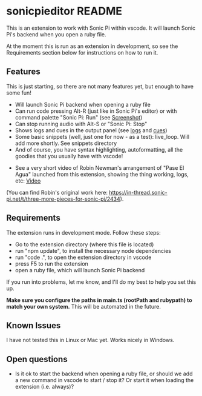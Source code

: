 # sonicpieditor README

This is an extension to work with Sonic Pi within vscode. It will launch Sonic Pi's backend when you open
a ruby file.

At the moment this is run as an extension in development, so see the Requirements section below for instructions
on how to run it.

## Features

This is just starting, so there are not many features yet, but enough to have some fun!
- Will launch Sonic Pi backend when opening a ruby file
- Can run code pressing Alt-R (just like in Sonic Pi's editor) or with command palette "Sonic Pi: Run" (see [Screenshot](image/command-palette.png))
- Can stop running audio with Alt-S or "Sonic Pi: Stop"
- Shows logs and cues in the output panel (see [logs](image/output-pane.png) and [cues](image/output-pane-cues.png))
- Some basic snippets (well, just one for now - as a test): live_loop. Will add more shortly. See snippets directory
- And of course, you have syntax highlighting, autoformatting, all the goodies that you usually have with vscode!

* See a very short video of Robin Newman's arrangement of "Pase El Agua" launched from this extension, showing
the thing working, logs, etc: [Video](image/sonicpi-vscode.mp4)


(You can find Robin's original work here: https://in-thread.sonic-pi.net/t/three-more-pieces-for-sonic-pi/2434).

## Requirements

The extension runs in development mode. Follow these steps:
- Go to the extension directory (where this file is located)
- run "npm update", to install the necessary node dependencies
- run "code .", to open the extension directory in vscode
- press F5 to run the extension
- open a ruby file, which will launch Sonic Pi backend

If you run into problems, let me know, and I'll do my best to help you set this up.

**Make sure you configure the paths in main.ts (rootPath and rubypath) to match your own system.** This will
be automated in the future.

## Known Issues

I have not tested this in Linux or Mac yet. Works nicely in Windows.


## Open questions
- Is it ok to start the backend when opening a ruby file, or should we add a new command in vscode to start / stop it?
Or start it when loading the extension (i.e. always)?

